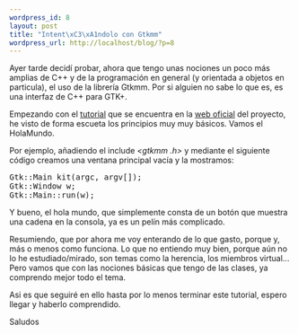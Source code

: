 ```yaml
--- 
wordpress_id: 8
layout: post
title: "Intent\xC3\xA1ndolo con Gtkmm"
wordpress_url: http://localhost/blog/?p=8
---
```

Ayer tarde decidí probar, ahora que tengo unas nociones un poco más amplias de C++ y de la programación en general (y orientada a objetos en particula), el uso de la librería Gtkmm. Por si alguien no sabe lo que es, es una interfaz de C++ para GTK+.

Empezando con el <a href="http://www.gtkmm.org/docs/gtkmm-2.4/docs/tutorial/html/index.html">tutorial</a> que se encuentra en la <a href="http://www.gtkmm.org">web oficial</a> del proyecto, he visto de forma escueta los principios muy muy básicos. Vamos el HolaMundo.

Por ejemplo, añadiendo el include <em> &lt;gtkmm .h&gt;</em>  y mediante el siguiente código creamos una ventana principal vacía y la mostramos:

<pre name="code" class="cpp">
Gtk::Main kit(argc, argv[]);
Gtk::Window w;
Gtk::Main::run(w);
</pre>

Y bueno, el hola mundo, que simplemente consta de un botón que muestra una cadena en la consola, ya es un pelín más complicado.

Resumiendo, que por ahora me voy enterando de lo que gasto, porque y, más o menos como funciona. Lo que no entiendo muy bien, porque aún no lo he estudiado/mirado, son temas como la herencia, los miembros virtual... Pero vamos que con las nociones básicas que tengo de las clases, ya comprendo mejor todo el tema.

Asi es que seguiré en ello hasta por lo menos terminar este tutorial, espero llegar y haberlo comprendido.

Saludos
